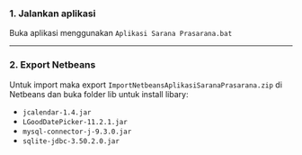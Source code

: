 ### 1. Jalankan aplikasi
Buka aplikasi menggunakan `Aplikasi Sarana Prasarana.bat`


---

### 2. Export Netbeans
Untuk import maka export `ImportNetbeansAplikasiSaranaPrasarana.zip` di Netbeans dan buka folder lib untuk install libary:
-   `jcalendar-1.4.jar`
-   `LGoodDatePicker-11.2.1.jar`
-   `mysql-connector-j-9.3.0.jar`
-   `sqlite-jdbc-3.50.2.0.jar`

